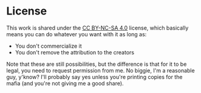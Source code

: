 # License

This work is shared under the [CC BY-NC-SA 4.0](http://creativecommons.org/licenses/by-nc-sa/4.0/) license, which basically means you can do whatever you want with it as long as:

* You don't commercialize it
* You don't remove the attribution to the creators

Note that these are still possibilities, but the difference is that for it to be legal, you need to request permission from me. No biggie, I'm a reasonable guy, y'know? I'll probably say yes unless you're printing copies for the mafia (and you're not giving me a good share).

